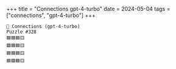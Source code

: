 +++
title = "Connections gpt-4-turbo"
date = 2024-05-04
tags = ["connections", "gpt-4-turbo"]
+++

```text
🤖 Connections (gpt-4-turbo) 
Puzzle #328
🟦🟦🟦🟨
🟩🟦🟦🟨
🟦🟦🟦🟨
🟦🟪🟦🟨
```
